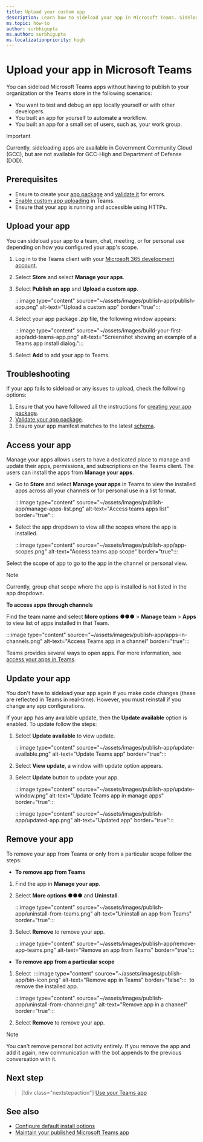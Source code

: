 ```yaml
---
title: Upload your custom app
description: Learn how to sideload your app in Microsoft Teams. Sideloading is common when testing and debugging an app during development.
ms.topic: how-to
author: surbhigupta
ms.author: surbhigupta
ms.localizationpriority: high
---
```


# Upload your app in Microsoft Teams

You can sideload Microsoft Teams apps without having to publish to your organization or the Teams store in the following scenarios:

* You want to test and debug an app locally yourself or with other developers.
* You built an app for yourself to automate a workflow.
* You built an app for a small set of users, such as, your work group.

> [!IMPORTANT]
> Currently, sideloading apps are available in Government Community Cloud (GCC), but are not available for GCC-High and Department of Defense (DOD).

## Prerequisites

* Ensure to create your [app package](~/concepts/build-and-test/apps-package.md) and [validate it](https://dev.teams.microsoft.com/appvalidation.html) for errors.
* [Enable custom app uploading](~/concepts/build-and-test/prepare-your-o365-tenant.md#enable-custom-teams-apps-and-turn-on-custom-app-uploading) in Teams.
* Ensure that your app is running and accessible using HTTPs.

## Upload your app

You can sideload your app to a team, chat, meeting, or for personal use depending on how you configured your app's scope.

1. Log in to the Teams client with your [Microsoft 365 development account](~/build-your-first-app/build-and-run.md#prerequisites).
1. Select **Store** and select **Manage your apps**.
1. Select **Publish an app** and **Upload a custom app**.

    :::image type="content" source="~/assets/images/publish-app/publish-app.png" alt-text="Upload a custom app" border="true":::

1. Select your app package .zip file, the following window appears:

    :::image type="content" source="~/assets/images/build-your-first-app/add-teams-app.png" alt-text="Screenshot showing an example of a Teams app install dialog.":::

1. Select **Add** to add your app to Teams.

## Troubleshooting

If your app fails to sideload or any issues to upload, check the following options:

1. Ensure that you have followed all the instructions for [creating your app package](../../concepts/build-and-test/apps-package.md).
1. [Validate your app package](https://dev.teams.microsoft.com/appvalidation.html).
1. Ensure your app manifest matches to the latest [schema](../../resources/schema/manifest-schema.md).

## Access your app

Manage your apps allows users to have a dedicated place to manage and update their apps, permissions, and subscriptions on the Teams client. The users can install the apps from **Manage your apps**.

* Go to **Store** and select **Manage your apps** in Teams to view the installed apps across all your channels or for personal use in a list format.

    :::image type="content" source="~/assets/images/publish-app/manage-apps-list.png" alt-text="Access teams apps list" border="true":::

* Select the app dropdown to view all the scopes where the app is installed.

    :::image type="content" source="~/assets/images/publish-app/app-scopes.png" alt-text="Access teams app scope" border="true":::

Select the scope of app to go to the app in the channel or personal view.

>[!NOTE]
> Currently, group chat scope where the app is installed is not listed in the app dropdown.

**To access apps through channels**

Find the team name and select **More options** &#x25CF;&#x25CF;&#x25CF; > **Manage team** > **Apps** to view list of apps installed in that Team.

 :::image type="content" source="~/assets/images/publish-app/apps-in-channels.png" alt-text="Access Teams app in a channel" border="true":::

Teams provides several ways to open apps. For more information, see [access your apps in Teams](https://support.microsoft.com/office/access-your-apps-in-teams-0758cb09-9e85-40e7-a974-51df7734646a).

## Update your app

You don't have to sideload your app again if you make code changes (these are reflected in Teams in real-time). However, you must reinstall if you change any app configurations.

If your app has any available update, then the **Update available** option is enabled. To update follow the steps:

1. Select **Update available** to view update.

     :::image type="content" source="~/assets/images/publish-app/update-available.png" alt-text="Update Teams app" border="true":::

1. Select **View update**, a window with update option appears.
1. Select **Update** button to update your app.
    
     :::image type="content" source="~/assets/images/publish-app/update-window.png" alt-text="Update Teams app in manage apps" border="true":::

     :::image type="content" source="~/assets/images/publish-app/updated-app.png" alt-text="Updated app" border="true":::

## Remove your app

To remove your app from Teams or only from a particular scope follow the steps:

* **To remove app from Teams**

1. Find the app in **Manage your app**.
1. Select **More options** &#x25CF;&#x25CF;&#x25CF; and **Uninstall**.

    :::image type="content" source="~/assets/images/publish-app/uninstall-from-teams.png" alt-text="Uninstall an app from Teams" border="true":::

1. Select **Remove** to remove your app.

    :::image type="content" source="~/assets/images/publish-app/remove-app-teams.png" alt-text="Remove an app from Teams" border="true":::

* **To remove app from a particular scope**

1. Select &nbsp;:::image type="content" source="~/assets/images/publish-app/bin-icon.png" alt-text="Remove app in Teams" border="false":::&nbsp; to remove the installed app.

    :::image type="content" source="~/assets/images/publish-app/uninstall-from-channel.png" alt-text="Remove app in a channel" border="true":::

1. Select **Remove** to remove your app.

> [!NOTE]
> You can't remove personal bot activity entirely. If you remove the app and add it again, new communication with the bot appends to the previous conversation with it.

## Next step

> [!div class="nextstepaction"]
> [Use your Teams app](https://support.microsoft.com/office/apps-and-services-cc1fba57-9900-4634-8306-2360a40c665b)

## See also

* [Configure default install options](~/concepts/deploy-and-publish/add-default-install-scope.md)
* [Maintain your published Microsoft Teams app](~/concepts/deploy-and-publish/appsource/post-publish/overview.md)
